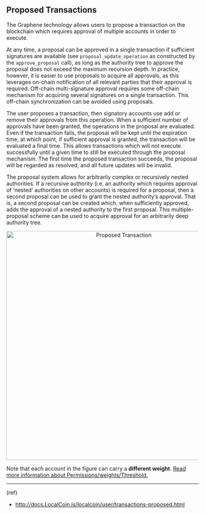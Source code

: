 ## Proposed Transactions

The Graphene technology allows users to propose a transaction on the blockchain which requires approval of multiple accounts in order to execute.

At any time, a proposal can be approved in a single transaction if sufficient signatures are available (see `proposal_update_operation` as constructed by the `approve_proposal` call), as long as the authority tree to approve the proposal does not exceed the maximum recursion depth. In practice, however, it is easier to use proposals to acquire all approvals, as this leverages on-chain notification of all relevant parties that their approval is required. Off-chain multi-signature approval requires some off-chain mechanism for acquiring several signatures on a single transaction. This off-chain synchronization can be avoided using proposals.

The user proposes a transaction, then signatory accounts use add or remove their approvals from this operation. When a sufficient number of approvals have been granted, the operations in the proposal are evaluated. Even if the transaction fails, the proposal will be kept until the expiration time, at which point, if sufficient approval is granted, the transaction will be evaluated a final time. This allows transactions which will not execute successfully until a given time to still be executed through the proposal mechanism. The first time the proposed transaction succeeds, the proposal will be regarded as resolved, and all future updates will be invalid.

The proposal system allows for arbitrarily complex or recursively nested authorities. If a recursive authority (i.e. an authority which requires approval of ‘nested’ authorities on other accounts) is required for a proposal, then a second proposal can be used to grant the nested authority’s approval. That is, a second proposal can be created which, when sufficiently approved, adds the approval of a nested authority to the first proposal. This multiple-proposal scheme can be used to acquire approval for an arbitrarily deep authority tree.

<p align="center">
  <img src="/core/imgs/trn-proposed1.png" width="600" title="Proposed Transaction">
</p>

Note that each account in the figure can carry a **different weight**. [Read more information about Permissions/weights/Threshold.](/core/accounts/accounts.md#permissions)


***

(ref)
- http://docs.LocalCoin.is/localcoin/user/transactions-proposed.html


